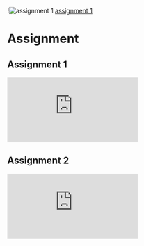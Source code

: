 !![assignment 1](https://user-images.githubusercontent.com/89971373/155162330-b896d817-d254-43c4-8c76-2671e718c5ba.png)
[assignment 1](https://user-images.githubusercontent.com/89971373/155159547-1fc91f87-ac15-42e1-b7cc-3f219fab38f2.jpg)


# Assignment
## Assignment 1
![assignment 1.pdf](https://github.com/NabilaTarannum/Assignment/files/8117567/assignment.1.pdf)
## Assignment 2
![assignment 2.pdf](https://github.com/NabilaTarannum/Assignment/files/8117622/assignment.2.pdf)

